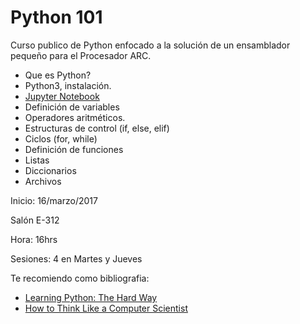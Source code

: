 # Python 101
Curso publico de Python enfocado a la solución de un ensamblador pequeño para el Procesador ARC.


* Que es Python?
* Python3, instalación.
* [Jupyter Notebook](https://jupyter.readthedocs.io/en/latest/index.html)
* Definición de variables
* Operadores aritméticos.
* Estructuras de control (if, else, elif)
* Ciclos (for, while)
* Definición de funciones
* Listas
* Diccionarios
* Archivos

Inicio: 16/marzo/2017

Salón E-312

Hora: 16hrs

Sesiones: 4 en Martes y Jueves

Te recomiendo como bibliografia:
* [Learning Python: The Hard Way](https://learnpythonthehardway.org/)
* [How to Think Like a Computer Scientist](http://openbookproject.net/thinkcs/python/english3e/)

